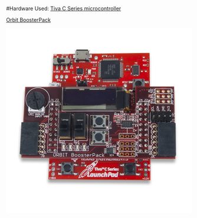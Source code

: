 #Hardware Used:
[Tiva C Series microcontroller](http://www.ti.com/ww/en/launchpad/launchpads-connected-ek-tm4c123gxl.html)

[Orbit BoosterPack](http://store.digilentinc.com/orbit-boosterpack-input-output-add-on-board-designed-for-the-tiva-launchpad)

![screenshot](screenshot.jpg)
